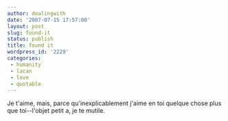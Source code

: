 ```yaml
---
author: dealingwith
date: '2007-07-15 17:57:00'
layout: post
slug: found-it
status: publish
title: found it
wordpress_id: '2229'
categories:
 - humanity
 - lacan
 - love
 - quotable
---
```


Je t'aime, mais, parce qu'inexplicablement j'aime en toi quelque chose plus
que toi--l'objet petit a, je te mutile.

